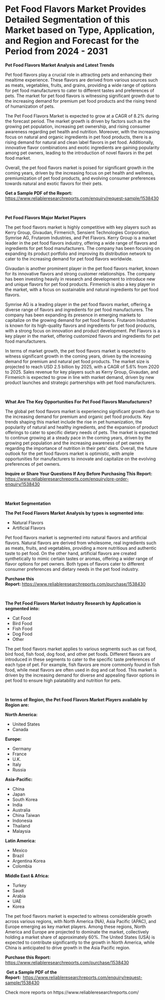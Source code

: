 <p><h1>Pet Food Flavors Market Provides Detailed Segmentation of this Market based on Type, Application, and Region and Forecast for the Period from 2024 - 2031</h1></p><p><strong>Pet Food Flavors Market Analysis and Latest Trends</strong></p>
<p><p>Pet food flavors play a crucial role in attracting pets and enhancing their mealtime experience. These flavors are derived from various sources such as meats, vegetables, fruits, and grains, providing a wide range of options for pet food manufacturers to cater to different tastes and preferences of pets. The market for pet food flavors is witnessing significant growth due to the increasing demand for premium pet food products and the rising trend of humanization of pets.</p><p>The Pet Food Flavors Market is expected to grow at a CAGR of 8.2% during the forecast period. The market growth is driven by factors such as the growing pet population, increasing pet ownership, and rising consumer awareness regarding pet health and nutrition. Moreover, with the increasing focus on natural and organic ingredients in pet food products, there is a rising demand for natural and clean label flavors in pet food. Additionally, innovative flavor combinations and exotic ingredients are gaining popularity among pet owners, leading to the introduction of novel flavors in the pet food market.</p><p>Overall, the pet food flavors market is poised for significant growth in the coming years, driven by the increasing focus on pet health and wellness, premiumization of pet food products, and evolving consumer preferences towards natural and exotic flavors for their pets.</p></p>
<p><strong>Get a Sample PDF of the Report:&nbsp;</strong> <a href="https://www.reliableresearchreports.com/enquiry/request-sample/1538430">https://www.reliableresearchreports.com/enquiry/request-sample/1538430</a></p>
<p>&nbsp;</p>
<p><strong>Pet Food Flavors Major Market Players</strong></p>
<p><p>The pet food flavors market is highly competitive with key players such as Kerry Group, Givaudan, Firmenich, Sensient Technologies Corporation, Symrise AG, Frutarom Industries, and Pet Flavors. Kerry Group is a market leader in the pet food flavors industry, offering a wide range of flavors and ingredients for pet food manufacturers. The company has been focusing on expanding its product portfolio and improving its distribution network to cater to the increasing demand for pet food flavors worldwide.</p><p>Givaudan is another prominent player in the pet food flavors market, known for its innovative flavors and strong customer relationships. The company has been investing heavily in research and development to introduce new and unique flavors for pet food products. Firmenich is also a key player in the market, with a focus on sustainable and natural ingredients for pet food flavors.</p><p>Symrise AG is a leading player in the pet food flavors market, offering a diverse range of flavors and ingredients for pet food manufacturers. The company has been expanding its presence in emerging markets to capitalize on the growing demand for pet food flavors. Frutarom Industries is known for its high-quality flavors and ingredients for pet food products, with a strong focus on innovation and product development. Pet Flavors is a key player in the market, offering customized flavors and ingredients for pet food manufacturers.</p><p>In terms of market growth, the pet food flavors market is expected to witness significant growth in the coming years, driven by the increasing demand for premium and natural pet food products. The market size is projected to reach USD 2.5 billion by 2025, with a CAGR of 5.6% from 2020 to 2025. Sales revenue for key players such as Kerry Group, Givaudan, and Firmenich is expected to grow in line with market demand, driven by new product launches and strategic partnerships with pet food manufacturers.</p></p>
<p>&nbsp;</p>
<p><strong>What Are The Key Opportunities For Pet Food Flavors Manufacturers?</strong></p>
<p><p>The global pet food flavors market is experiencing significant growth due to the increasing demand for premium and organic pet food products. Key trends shaping this market include the rise in pet humanization, the popularity of natural and healthy ingredients, and the expansion of product offerings to cater to specific dietary needs of pets. The market is expected to continue growing at a steady pace in the coming years, driven by the growing pet population and the increasing awareness of pet owners regarding the importance of nutrition in their pets' diets. Overall, the future outlook for the pet food flavors market is optimistic, with ample opportunities for manufacturers to innovate and capitalize on the evolving preferences of pet owners.</p></p>
<p><strong>Inquire or Share Your Questions If Any Before Purchasing This Report:</strong> <a href="https://www.reliableresearchreports.com/enquiry/pre-order-enquiry/1538430">https://www.reliableresearchreports.com/enquiry/pre-order-enquiry/1538430</a></p>
<p>&nbsp;</p>
<p><strong>Market Segmentation</strong></p>
<p><strong>The Pet Food Flavors Market Analysis by types is segmented into:</strong></p>
<p><ul><li>Natural Flavors</li><li>Artificial Flavors</li></ul></p>
<p><p>Pet food flavors market is segmented into natural flavors and artificial flavors. Natural flavors are derived from wholesome, real ingredients such as meats, fruits, and vegetables, providing a more nutritious and authentic taste to pet food. On the other hand, artificial flavors are created synthetically to mimic certain tastes or aromas, offering a wider range of flavor options for pet owners. Both types of flavors cater to different consumer preferences and dietary needs in the pet food industry.</p></p>
<p><strong>Purchase this Report:&nbsp;</strong><a href="https://www.reliableresearchreports.com/purchase/1538430">https://www.reliableresearchreports.com/purchase/1538430</a></p>
<p>&nbsp;</p>
<p><strong>The Pet Food Flavors Market Industry Research by Application is segmented into:</strong></p>
<p><ul><li>Cat Food</li><li>Bird Food</li><li>Fish Food</li><li>Dog Food</li><li>Other</li></ul></p>
<p><p>The pet food flavors market applies to various segments such as cat food, bird food, fish food, dog food, and other pet foods. Different flavors are introduced in these segments to cater to the specific taste preferences of each type of pet. For example, fish flavors are more commonly found in fish food, while meat flavors are often used in dog and cat food. This market is driven by the increasing demand for diverse and appealing flavor options in pet food to ensure high palatability and nutrition for pets.</p></p>
<p>&nbsp;</p>
<p><strong>In terms of Region, the Pet Food Flavors Market Players available by Region are:</strong></p>
<p>
    <p> <strong> North America: </strong>
        <ul>
            <li>United States</li>
            <li>Canada</li>
        </ul>
        </p> 
    <p> <strong> Europe: </strong>
        <ul>
            <li>Germany</li>
            <li>France</li>
            <li>U.K.</li>
            <li>Italy</li>
            <li>Russia</li>
        </ul>
        </p> 
    <p> <strong> Asia-Pacific: </strong>
        <ul>
            <li>China</li>
            <li>Japan</li>
            <li>South Korea</li>
            <li>India</li>
            <li>Australia</li>
            <li>China Taiwan</li>
            <li>Indonesia</li>
            <li>Thailand</li>
            <li>Malaysia</li>
        </ul>
        </p> 
    <p> <strong> Latin America: </strong>
        <ul>
            <li>Mexico</li>
            <li>Brazil</li>
            <li>Argentina Korea</li>
            <li>Colombia</li>
        </ul>
        </p> 
    <p> <strong> Middle East & Africa: </strong>
        <ul>
            <li>Turkey</li>
            <li>Saudi</li>
            <li>Arabia</li>
            <li>UAE</li>
            <li>Korea</li>
        </ul>
    </p>
    </p>
<p><p>The pet food flavors market is expected to witness considerable growth across various regions, with North America (NA), Asia Pacific (APAC), and Europe emerging as key market players. Among these regions, North America and Europe are projected to dominate the market, collectively holding a market share of approximately 60%. The United States (USA) is expected to contribute significantly to the growth in North America, while China is anticipated to drive growth in the Asia Pacific region.</p></p>
<p><strong>Purchase this Report: </strong><a href="https://www.reliableresearchreports.com/purchase/1538430">https://www.reliableresearchreports.com/purchase/1538430</a></p>
<p>&nbsp;<strong>Get a Sample PDF of the Report:&nbsp;&nbsp;</strong><a href="https://www.reliableresearchreports.com/enquiry/request-sample/1538430">https://www.reliableresearchreports.com/enquiry/request-sample/1538430</a></p>
<p><strong></strong></p>
<p>Check more reports on https://www.reliableresearchreports.com/</p>